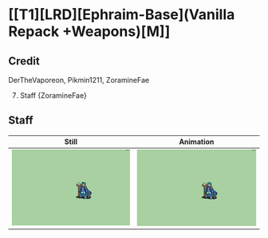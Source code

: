 # [\[T1\]\[LRD\]\[Ephraim-Base\]\(Vanilla Repack +Weapons\)\[M\]]

## Credit

DerTheVaporeon, Pikmin1211, ZoramineFae

7. Staff {ZoramineFae}
	
## Staff

| Still | Animation |
| :---: | :-------: |
| ![Staff still](./Staff_000.png) | ![Staff animation](./Staff.gif) |
